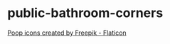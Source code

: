 # public-bathroom-corners

<a href="https://www.flaticon.com/free-icons/poop" title="poop icons">Poop icons created by Freepik - Flaticon</a>